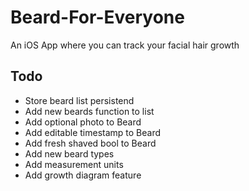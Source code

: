 # Beard-For-Everyone
An iOS App where you can track your facial hair growth

## Todo
- Store beard list persistend
- Add new beards function to list
- Add optional photo to Beard
- Add editable timestamp to Beard
- Add fresh shaved bool to Beard
- Add new beard types
- Add measurement units
- Add growth diagram feature



